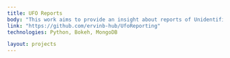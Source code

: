 ```yaml
---
title: UFO Reports 
body: "This work aims to provide an insight about reports of Unidentified Flying Objects in US over the period 2015-2017. The two objectives were locations registering the main UFO activity and the number of encounters registered in a single day."
link: "https://github.com/ervinb-hub/UfoReporting"
technologies: Python, Bokeh, MongoDB

layout: projects
---
```

